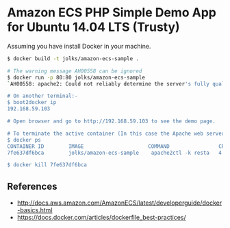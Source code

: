 # Amazon ECS PHP Simple Demo App for Ubuntu 14.04 LTS (Trusty)

Assuming you have install Docker in your machine.

```sh
$ docker build -t jolks/amazon-ecs-sample .

# The warning message AH00558 can be ignored
$ docker run -p 80:80 jolks/amazon-ecs-sample
`AH00558: apache2: Could not reliably determine the server's fully qualified domain name...`

# On another terminal:-
$ boot2docker ip
192.168.59.103

# Open browser and go to http://192.168.59.103 to see the demo page.

# To terminate the active container (In this case the Apache web server). On another terminal:-
$ docker ps
CONTAINER ID        IMAGE                     COMMAND                CREATED             STATUS              PORTS                NAMES
7fe637df6bca        jolks/amazon-ecs-sample    apache2ctl -k resta   4 seconds ago       Up 3 seconds        0.0.0.0:80->80/tcp   lonely_hypatia

$ docker kill 7fe637df6bca

```

## References
* http://docs.aws.amazon.com/AmazonECS/latest/developerguide/docker-basics.html
* https://docs.docker.com/articles/dockerfile_best-practices/
